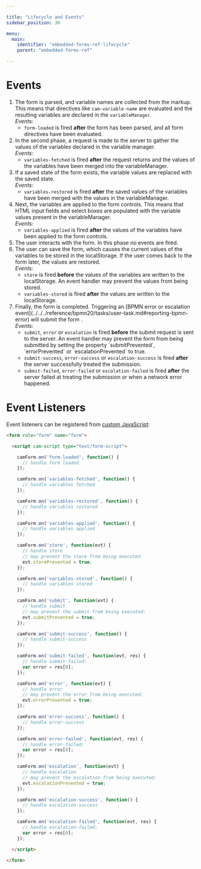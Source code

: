 ```yaml
---

title: "Lifecycle and Events"
sidebar_position: 30

menu:
  main:
    identifier: "embedded-forms-ref-lifecycle"
    parent: "embedded-forms-ref"

---
```


# Events

<ol>
  <li>
    The form is parsed, and variable names are collected from the markup. This means that directives
    like <code>cam-variable-name</code> are evaluated and the resulting variables are declared in the
    <code>variableManager</code>.<br/>
    <em>Events:</em>
    <ul>
      <li><code>form-loaded</code> is fired <strong>after</strong> the form has been parsed, and all form directives have been evaluated.</li>
    </ul>
  </li>
  <li>
    In the second phase, a request is made to the server to gather the values of the
    variables declared in the variable manager.<br/>
    <em>Events:</em>
    <ul>
      <li><code>variables-fetched</code> is fired <strong>after</strong> the request returns and the values of the variables have
     been merged into the variableManager.</li>
    </ul>
  </li>
  <li>
    If a saved state of the form exists, the variable values are replaced with the saved state.<br/>
    <em>Events:</em>
    <ul>
      <li><code>variables-restored</code> is fired <strong>after</strong> the saved values of the variables have been merged with
     the values in the variableManager.</li>
    </ul>
  </li>
  <li>
    Next, the variables are applied to the form controls. This means that HTML input fields and
    select boxes are populated with the variable values present in the variableManager.<br/>
    <em>Events:</em>
    <ul>
      <li><code>variables-applied</code> is fired <strong>after</strong> the values of the variables have been applied to the
     form controls.</li>
    </ul>
  </li>
  <li>
    The user interacts with the form. In this phase no events are fired.
  </li>
  <li>
    The user can save the form, which causes the current values of the variables to be stored in the
    localStorage. If the user comes back to the form later, the values are restored.<br/>
    <em>Events:</em>
    <ul>
      <li><code>store</code> is fired <strong>before</strong> the values of the variables are written to the localStorage. An
      event handler may prevent the values from being stored.</li>
      <li><code>variables-stored</code> is fired <strong>after</strong> the values are written to the localStorage.</li>
    </ul>
  </li>
  <li>
    Finally, the form is completed. Triggering an [BPMN error or escalation event](../../../reference/bpmn20/tasks/user-task.md#reporting-bpmn-error) will submit the form .<br/>
    <em>Events:</em>
    <ul>
      <li><code>submit</code>, <code>error</code> or <code>escalation</code> is fired <strong>before</strong> the submit request is sent to the server. An event handler may
      prevent the form from being submitted by setting the property `submitPrevented`, `errorPrevented` or `escalationPrevented` to true.</li>
      <li><code>submit-success</code>, <code>error-success</code> or <code>escalation-success</code> is fired <strong>after</strong> the server successfully treated the submission.</li>
      <li><code>submit-failed</code>, <code>error-failed</code> or <code>escalation-failed</code> is fired <strong>after</strong> the server failed at treating the submission
      or when a network error happened.</li>
    </ul>
  </li>
</ol>

# Event Listeners

Event listeners can be registered from [custom JavaScript](../../../reference/forms/embedded-forms/javascript):

```html
<form role="form" name="form">

  <script cam-script type="text/form-script">

    camForm.on('form-loaded', function() {
      // handle form loaded
    });

    camForm.on('variables-fetched', function() {
      // handle variables fetched
    });

    camForm.on('variables-restored', function() {
      // handle variables restored
    });

    camForm.on('variables-applied', function() {
      // handle variables applied
    });

    camForm.on('store', function(evt) {
      // handle store
      // may prevent the store from being executed
      evt.storePrevented = true;
    });

    camForm.on('variables-stored', function() {
      // handle variables stored
    });

    camForm.on('submit', function(evt) {
      // handle submit
      // may prevent the submit from being executed:
      evt.submitPrevented = true;
    });

    camForm.on('submit-success', function() {
      // handle submit-success
    });

    camForm.on('submit-failed', function(evt, res) {
      // handle submit-failed:
      var error = res[0];
    });

    camForm.on('error', function(evt) {
      // handle error
      // may prevent the error from being executed:
      evt.errorPrevented = true;
    });

    camForm.on('error-success', function() {
      // handle error-success
    });

    camForm.on('error-failed', function(evt, res) {
      // handle error-failed:
      var error = res[0];
    });

    camForm.on('escalation', function(evt) {
      // handle escalation
      // may prevent the escalation from being executed:
      evt.escalationPrevented = true;
    });

    camForm.on('escalation-success', function() {
      // handle escalation-success
    });

    camForm.on('escalation-failed', function(evt, res) {
      // handle escalation-failed:
      var error = res[0];
    });

  </script>

</form>
```
